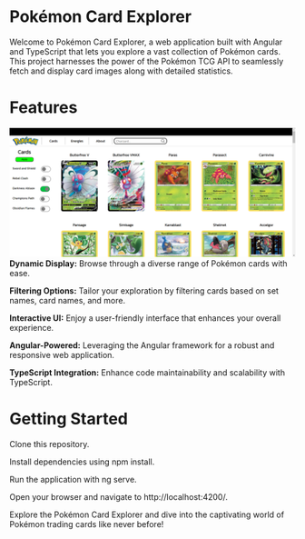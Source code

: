 # Pokémon Card Explorer
Welcome to Pokémon Card Explorer, a web application built with Angular and TypeScript that lets you explore a vast collection of Pokémon cards. This project harnesses the power of the Pokémon TCG API to seamlessly fetch and display card images along with detailed statistics.

# Features
![Image of the Pokemon Card Exploreer Website](src/assets/Screenshots_Of_Website/website.png)
**Dynamic Display:** Browse through a diverse range of Pokémon cards with ease.

**Filtering Options:** Tailor your exploration by filtering cards based on set names, card names, and more.

**Interactive UI:** Enjoy a user-friendly interface that enhances your overall experience.

**Angular-Powered:** Leveraging the Angular framework for a robust and responsive web application.

**TypeScript Integration:** Enhance code maintainability and scalability with TypeScript.

# Getting Started
Clone this repository.

Install dependencies using npm install.

Run the application with ng serve.

Open your browser and navigate to http://localhost:4200/.

Explore the Pokémon Card Explorer and dive into the captivating world of Pokémon trading cards like never before!
